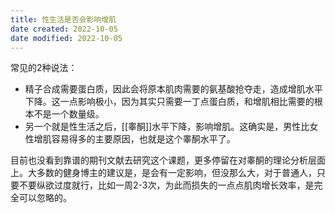 ```yaml
---
title: 性生活是否会影响增肌
date created: 2022-10-05
date modified: 2022-10-05
---
```

常见的2种说法：
- 精子合成需要蛋白质，因此会将原本肌肉需要的氨基酸抢夺走，造成增肌水平下降。这一点影响极小，因为其实只需要一丁点蛋白质，和增肌相比需要的根本不是一个数量级。
- 另一个就是性生活之后，[[睾酮]]水平下降，影响增肌。这确实是，男性比女性增肌容易得多的主要原因，也就是这个睾酮水平了。

目前也没看到靠谱的期刊文献去研究这个课题，更多停留在对睾酮的理论分析层面上。大多数的健身博主的建议是，是会有一定影响，但没那么大，对于普通人，只要不要纵欲过度就行，比如一周2-3次，为此而损失的一点点肌肉增长效率，是完全可以忽略的。